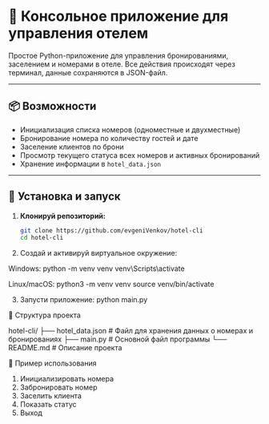 # 🏨 Консольное приложение для управления отелем

Простое Python-приложение для управления бронированиями, заселением и номерами в отеле. Все действия происходят через терминал, данные сохраняются в JSON-файл.

---

## 📦 Возможности

- Инициализация списка номеров (одноместные и двухместные)
- Бронирование номера по количеству гостей и дате
- Заселение клиентов по брони
- Просмотр текущего статуса всех номеров и активных бронирований
- Хранение информации в `hotel_data.json`

---

## 🚀 Установка и запуск

1. **Клонируй репозиторий:**
   ```bash
   git clone https://github.com/evgeniVenkov/hotel-cli
   cd hotel-cli
2. Создай и активируй виртуальное окружение:

  Windows:
  python -m venv venv
  venv\Scripts\activate
  
  Linux/macOS:
  python3 -m venv venv
  source venv/bin/activate

3. Запусти приложение:
  python main.py

📁 Структура проекта

hotel-cli/
├── hotel_data.json     # Файл для хранения данных о номерах и бронированиях
├── main.py             # Основной файл программы
└── README.md           # Описание проекта

🔧 Пример использования
1. Инициализировать номера
2. Забронировать номер
3. Заселить клиента
4. Показать статус
5. Выход

